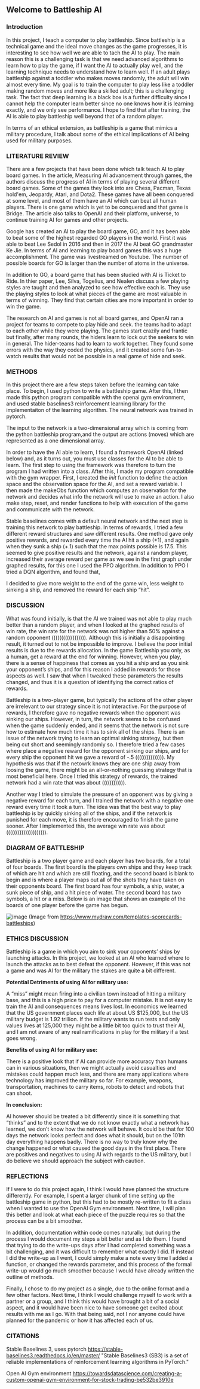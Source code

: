 ## Welcome to Battleship AI

### Introduction

In this project, I teach a computer to play battleship. Since battleship is a technical game and the ideal move changes as the game progresses, it is interesting to see how well we are able to tach the AI to play. The main reason this is a challenging task is that we need advanced algorithms to learn how to play the game, if I want the AI to actually play well, and the learning technique needs to understand how to learn well. If an adult plays battleship against a toddler who makes moves randomly, the adult will win almost every time. My goal is to train the computer to play less like a toddler making random moves and more like a skilled adult; this is a challenging task. The fact that deep learning is a black box is a further difficulty since I cannot help the computer learn better since no one knows how it is learning exactly, and we only see performance. I hope to find that after training, the AI is able to play battleship well beyond that of a random player.

In terms of an ethical extension, as battleship is a game that mimics a military procedure, I talk about some of the ethical implications of AI being used for military purposes.


### LITERATURE REVIEW

There are a few projects that have been done which talk teach AI to play board games. In the article, Measuring AI advancement through games, the authors discuss the progress of AI in terms of playing several different board games. Some of the games they look into are Chess, Pacman, Texas hold'em, Jeopardy, Atari, and Dota2. These games have all been conquered at some level, and most of them have an AI which can beat all human players. There is one game which is yet to be conquered and that game is Bridge. The article also talks to OpenAI and their platform, universe, to continue training AI for games and other projects.

Google has created an AI to play the board game, GO, and it has been able to beat some of the highest regarded GO players in the world. First it was able to beat Lee Sedol in 2016 and then in 2017 the AI beat GO grandmaster Ke Jie. In terms of AI and learning to play board games this was a huge accomplishment. The game was livestreamed on Youtube. The number of possible boards for GO is larger than the number of atoms in the universe.

In addition to GO, a board game that has been studied with AI is Ticket to Ride. In thier paper, Lee, Silva, Togelius, and Nealen discuss a few playing styles are taught and then analyzed to see how effective each is. They use the playing styles to look at what pieces of the game are most valuable in terms of winning. They find that certain cities are more important in order to win the game.

The research on AI and games is not all board games, and OpenAI ran a project for teams to compete to play hide and seek. the teams had to adapt to each other while they were playing. The games start crazily and frantic but finally, after many rounds, the hiders learn to lock out the seekers to win in general. The hider-teams had to learn to work together. They found some errors with the way they coded the physics, and it created some fun-to-watch results that would not be possible in a real game of hide and seek.

### METHODS
  
In this project there are a few steps taken before the learning can take place. To begin, I used python to write a battleship game. After this, I then made this python program compatible with the openai gym environment, and used stable baselines3 reinforcement learning library for the implementaiton of the learning algorithm. The neural network was trained in pytorch.

The input to the network is a two-dimensional array which is coming from the python battleship program,and the output are actions (moves) which are represented as a one dimensional array. 

In order to have the AI able to learn, I found a framework OpenAI (linked below) and, as it turns out, you must use classes for the AI to be able to learn. The first step to using the framework was therefore to turn the program I had written into a class. After this, I made my program compatible with the gym wrapper. First, I created the _init_ function to define the action space and the observation space for the AI, and set a reward variable. I then made the makeObs function which computes an observation for the network and decides what info the network will use to make an action. I also make step, reset, and render functions to help with execution of the game and communicate with the network.

Stable baselines comes with a default neural network and the next step is training this network to play battleship. In terms of rewards, I tried a few different reward structures and saw different results. One method gave only positive rewards, and rewarded every time the AI hit a ship (+1), and again when they sunk a ship (+.1) such that the max points possible is 17.5. This seemed to give positive results and the network, against a random player, increased their average reward per game as we see in the first graph under graphed results, for this one I used the PPO algorithm. In addition to PPO I tried a DQN algorithm, and found that, 

I decided to give more weight to the end of the game win, less weight to sinking a ship, and removed the reward for each ship “hit”. 

### DISCUSSION

What was found initially, is that the AI we trained was not able to play much better than a random player, and when I looked at the graphed results of win rate, the win rate for the network was not higher than 50% against a random opponent ((((((((((())))))). Although this is initially a disappointing result, it turned out to not be impossible to improve. I believe the poor initial results is due to the rewards allocation. In the game Battleship you only, as a human, get a reward at the end for winning. However, when you play, there is a sense of happiness that comes as you hit a ship and as you sink your opponent’s ships, and for this reason I added in rewards for those aspects as well. I saw that when I tweaked these parameters the results changed, and thus it is a question of identifying the correct ratios of rewards. 

Battleship is a two-player game, but typically the actions of the other player are irrelevant to our strategy since it is not interactive. For the purpose of rewards, I therefore gave no negative rewards when the opponent was sinking our ships. However, in turn, the network seems to be confused when the game suddenly ended, and it seems that the network is not sure how to estimate how much time it has to sink all of the ships. There is an issue of the network trying to learn an optimal sinking strategy, but then being cut short and seemingly randomly so. I therefore tried a few cases where place a negative reward for the opponent sinking our ships, and for every ship the opponent hit we gave a reward of -.5 ((((((((()))))). My hypothesis was that if the netowrk knows they are one ship away from loosing the game, there might be an all-or-nothing guessing strategy that is most beneficial here. Once I tried this strategy of rewards, the trained network had a win rate that was about (((((()))))).

Another way I tried to simulate the pressure of an opponent was by giving a negative reward for each turn, and I trained the network with a negative one reward every time it took a turn. The idea was that the best way to play battleship is by quickly sinking all of the ships, and if the network is punished for each move, it is therefore encouraged to finish the game sooner. After I implemented this, the average win rate was about ((((((()))))))))))))).


### DIAGRAM OF BATTLESHIP

Battleship is a two player game and each player has two boards, for a total of four boards. The first board is the players own ships and they keep track of which are hit and which are still floating, and the second board is blank to begin and is where a player maps out all of the shots they have taken on their opponents board. The first board has four symbols, a ship, water, a sunk piece of ship, and a hit piece of water. The second board has two symbols, a hit or a miss. Below is an image that shows an example of the boards of one player before the game has begun. 

![image](https://user-images.githubusercontent.com/78001369/117581992-bf98dc00-b0b4-11eb-901a-e4a21b653d92.png)
(Image from https://www.mydraw.com/templates-scorecards-battleships)



### ETHICS DISCUSSION

Battleship is a game in which you aim to sink your opponents’ ships by launching attacks. In this project, we looked at an AI who learned where to launch the attacks as to best defeat the opponent. However, if this was not a game and was AI for the military the stakes are quite a bit different. 

**Potential Detriments of using AI for military use:**

A “miss” might mean firing into a civilian town instead of hitting a military base, and this is a high price to pay for a computer mistake. It is not easy to train the AI and consequences means lives lost. In economics we learned that the US government places each life at about US $125,000, but the US military budget is 1.92 trillion. If the military wants to run tests and only values lives at 125,000 they might be a little bit too quick to trust their AI, and I am not aware of any real ramifications in play for the military if a test goes wrong. 

**Benefits of using AI for military use:**

There is a positive look that if AI can provide more accuracy than humans can in various situations, then we might actually avoid casualties and mistakes could happen much less, and there are many applications where technology has improved the military so far. For example, weapons, transportation, machines to carry items, robots to detect and robots that can shoot. 

**In conclusion:**

AI however should be treated a bit differently since it is something that “thinks” and to the extent that we do not know exactly what a network has learned, we don’t know how the network will behave. It could be that for 100 days the network looks perfect and does what it should, but on the 101th day everything happens badly. There is no way to truly know why the change happened or what caused the good days in the first place. There are positives and negatives to using AI with regards to the US military, but I do believe we should approach the subject with caution.



### REFLECTIONS
If I were to do this project again, I think I would have planned the structure differently. For example, I spent a larger chunk of time setting up the battleship game in python, but this had to be mostly re-written to fit a class when I wanted to use the OpenAI Gym environment. Next time, I will plan this better and look at what each piece of the puzzle requires so that the process can be a bit smoother.

In addition, documentation within code comes naturally, but during the process I would document my steps a bit better and as I do them. I found that trying to do the write-ups days after I had completed something was a bit challenging, and it was difficult to remember what exactly I did. If instead I did the write-up as I went, I could simply make a note every time I added a function, or changed the rewards parameter, and this process of the formal write-up would go much smoother because I would have already written the outline of methods. 

Finally, I chose to do my project as a single, due to the online format and a few other factors. Next time, I think I would challenge myself to work with a partner or a group, and I think this would have brought a bit of a social aspect, and it would have been nice to have someone get excited about results with me as I go. With that being said, not I nor anyone could have planned for the pandemic or how it has affected each of us. 


### CITATIONS
Stable Baselines 3, uses pytorch
https://stable-baselines3.readthedocs.io/en/master/
"Stable Baselines3 (SB3) is a set of reliable implementations of reinforcement learning algorithms in PyTorch."

Open AI Gym environment
https://towardsdatascience.com/creating-a-custom-openai-gym-environment-for-stock-trading-be532be3910e

